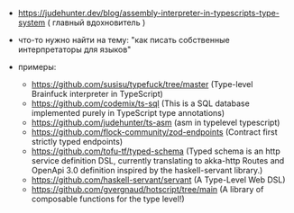 - https://judehunter.dev/blog/assembly-interpreter-in-typescripts-type-system ( главный вдохновитель )
- что-то нужно найти на тему: "как писать собственные интерпретаторы для языков"

- примеры:
  - https://github.com/susisu/typefuck/tree/master (Type-level Brainfuck interpreter in TypeScript)
  - https://github.com/codemix/ts-sql (This is a SQL database implemented purely in TypeScript type annotations)
  - https://github.com/judehunter/ts-asm (asm in typelevel typescript)
  - https://github.com/flock-community/zod-endpoints (Contract first strictly typed endpoints)
  - https://github.com/tofu-tf/typed-schema (Typed schema is an http service definition DSL, currently translating to akka-http Routes and OpenApi 3.0 definition inspired by the haskell-servant library.)
  - https://github.com/haskell-servant/servant (A Type-Level Web DSL)
  - https://github.com/gvergnaud/hotscript/tree/main (A library of composable functions for the type level!)
